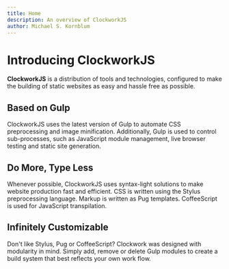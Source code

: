 ```yaml
---
title: Home
description: An overview of ClockworkJS
author: Michael S. Kornblum
---
```


# Introducing ClockworkJS

**ClockworkJS** is a distribution of tools and technologies, configured to make the building of static websites as easy and hassle free as possible.

## Based on Gulp
ClockworkJS uses the latest version of Gulp to automate CSS preprocessing and image minification. Additionally, Gulp is used to control sub-processes, such as JavaScript module management, live browser testing and static site generation.

## Do More, Type Less
Whenever possible, ClockworkJS uses syntax-light solutions to make website production fast and efficient. CSS is written using the Stylus preprocessing language. Markup is written as Pug templates. CoffeeScript is used for JavaScript transpilation.

## Infinitely Customizable
Don't like Stylus, Pug or CoffeeScript? Clockwork was designed with modularity in mind. Simply add, remove or delete Gulp modules to create a build system that best reflects your own work flow.
